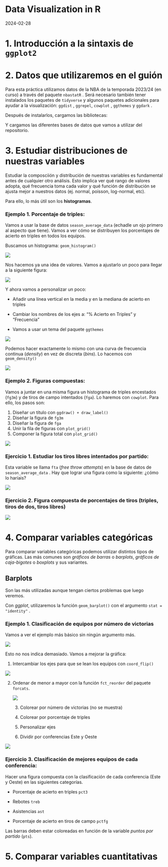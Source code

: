 # Data Visualization in R
2024-02-28

# 1. Introducción a la sintaxis de `ggplot2`

# 2. Datos que utilizaremos en el guión

Para esta práctica utilizamos datos de la NBA de la temporada 2023/24
(en curso) a través del paquete `nbastatR` . Será necesario también
tener instalados los paquetes de `tidyverse` y algunos paquetes
adicionales para ayudar a la visualización: `ggdist` , `ggrepel`,
`cowplot` , `ggthemes` y `ggdark` .

Después de instalarlos, cargamos las bibliotecas:

Y cargamos las diferentes bases de datos que vamos a utilizar del
repositorio.

# 3. Estudiar distribuciones de nuestras variables

Estudiar la composciión y distribución de nuestras variables es
fundamental antes de cualquier otro análisis. Esto implica ver qué rango
de valores adopta, qué frecuencia toma cada valor y qué función de
distribución se ajusta mejor a nuestros datos (ej. normal, poisson,
log-normal, etc).

Para ello, lo más útil son los **histogramas**.

### Ejemplo 1. Porcentaje de triples:

Vamos a usar la base de datos `season_average_data` (echadle un ojo
primero al aspecto que tiene). Vamos a ver cómo se distribuyen los
porcentajes de acierto en triples en todos los equipos.

Buscamos un histograma: `geom_histogram()`

![](guion_practica_files/figure-commonmark/unnamed-chunk-3-1.png)

Nos hacemos ya una idea de valores. Vamos a ajustarlo un poco para
llegar a la siguiente figura:

![](guion_practica_files/figure-commonmark/unnamed-chunk-4-1.png)

Y ahora vamos a personalizar un poco:

- Añadir una línea vertical en la media y en la mediana de acierto en
  triples

- Cambiar los nombres de los ejes a: “% Acierto en Triples” y
  “Frecuencia”

- Vamos a usar un tema del paquete `ggthemes`

![](guion_practica_files/figure-commonmark/unnamed-chunk-5-1.png)

Podemos hacer exactamente lo mismo con una curva de frecuencia continua
(*density*) en vez de discreta (*bins*). Lo hacemos con `geom_density()`

![](guion_practica_files/figure-commonmark/unnamed-chunk-6-1.png)

### Ejemplo 2. Figuras compuestas:

Vamos a juntar en una misma figura un histograma de triples encestados
(`fg3m`) y de tiros de campo intentados (`fga`). Lo haremos con
`cowplot`. Para ello, los pasos son:

1.  Diseñar un título con `ggdraw() + draw_label()`
2.  Diseñar la figura de `fg3m`
3.  Diseñar la figura de `fga`
4.  Unir la fila de figuras con `plot_grid()`
5.  Componer la figura total con `plot_grid()`

![](guion_practica_files/figure-commonmark/unnamed-chunk-7-1.png)

### Ejercicio 1. Estudiar los tiros libres intentados por partido:

Esta variable se llama `fta` (*free throw attempts*) en la base de datos
de `season_average_data` . Hay que lograr una figura como la siguiente:
¿cómo lo haríais?

![](guion_practica_files/figure-commonmark/unnamed-chunk-8-1.png)

### Ejercicio 2. Figura compuesta de porcentajes de tiros (triples, tiros de dos, tiros libres)

![](guion_practica_files/figure-commonmark/unnamed-chunk-9-1.png)

# 4. Comparar variables categóricas

Para comparar variables categóricas podemos utilizar distintos tipos de
gráficas. Las más comunes son *gráficos de barras* o *barplots*,
*gráficos de caja-bigotes* o *boxplots* y sus variantes.

## Barplots

Son las más utilizadas aunque tengan ciertos problemas que luego
veremos.

Con *ggplot*, utilizaremos la función `geom_barplot()` con el argumento
`stat = "identity"` .

### Ejemplo 1. Clasificación de equipos por número de victorias

Vamos a ver el ejemplo más básico sin ningún argumento más.

![](guion_practica_files/figure-commonmark/unnamed-chunk-10-1.png)

Esto no nos indica demasiado. Vamos a mejorar la gráfica:

1.  Intercambiar los ejes para que se lean los equipos con
    `coord_flip()`

![](guion_practica_files/figure-commonmark/unnamed-chunk-11-1.png)

2.  Ordenar de menor a mayor con la función `fct_reorder` del paquete
    `forcats`.

    ![](guion_practica_files/figure-commonmark/unnamed-chunk-12-1.png)

    3.  Colorear por número de victorias (no se muestra)

    4.  Colorear por porcentaje de triples

    5.  Personalizar ejes

    6.  Dividir por conferencias Este y Oeste

![](guion_practica_files/figure-commonmark/unnamed-chunk-13-1.png)

### Ejercicio 3. Clasificación de mejores equipos de cada conferencia:

Hacer una figura compuesta con la clasificación de cada conferencia
(Este y Oeste) en las siguientes categorías.

- Porcentaje de acierto en triples `pct3`

- Rebotes `treb`

- Asistencias `ast`

- Porcentaje de acierto en tiros de campo `pctfg`

Las barras deben estar coloreadas en función de la variable *puntos por
partido* (`pts`).

# 5. Comparar variables cuantitativas
